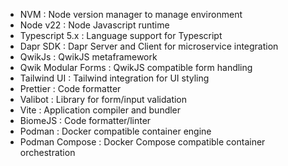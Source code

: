 - NVM : Node version manager to manage environment
- Node v22 : Node Javascript runtime
- Typescript 5.x : Language support for Typescript
- Dapr SDK : Dapr Server and Client for microservice integration
- QwikJs : QwikJS metaframework
- Qwik Modular Forms : QwikJS compatible form handling
- Tailwind UI : Tailwind integration for UI styling
- Prettier : Code formatter
- Valibot : Library for form/input validation
- Vite : Application compiler and bundler
- BiomeJS : Code formatter/linter
- Podman : Docker compatible container engine
- Podman Compose : Docker Compose compatible container orchestration

